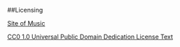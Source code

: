 ##Licensing 

[Site of Music](https://opengameart.org/content/fire-level)

[CC0 1.0 Universal Public Domain Dedication License Text](https://creativecommons.org/publicdomain/zero/1.0/legalcode)
